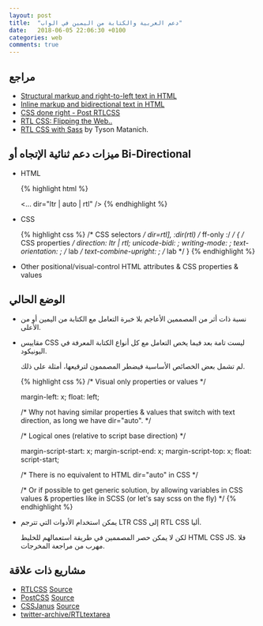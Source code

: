 ```yaml
---
layout: post
title:  "دعم العربية والكتابة من اليمين في الواب"
date:   2018-06-05 22:06:30 +0100
categories: web
comments: true
---
```


مراجع
---

- [Structural markup and right-to-left text in HTML](https://www.w3.org/International/questions/qa-html-dir)
- [Inline markup and bidirectional text in HTML](https://www.w3.org/International/articles/inline-bidi-markup/)
- [CSS done right - Post RTLCSS](https://tech.trivago.com/2017/07/07/css-done-right---post-rtlcss/)
- [RTL CSS: Flipping the Web..](https://rtl-css.net/)
- [RTL CSS with Sass](http://matanich.com/2013/09/06/rtl-css-with-sass) by Tyson Matanich.

ميزات دعم ثنائية الإتجاه أو Bi-Directional
---
- HTML

    {% highlight html %}
    <!-- HTML tags -->
    <dbi>
    <bdo>
    <!-- HTML attributes -->
    <... dir="ltr | auto | rtl" />
    {% endhighlight %}

- CSS

    {% highlight css %}
    /* CSS selectors */
    dir=rtl],
    :dir(rtl) /* ff-only :/ */
    {
      /* CSS properties */
      direction: ltr | rtl;
      unicode-bidi: ;
      writing-mode: ;
      text-orientation: ;     /* lab */
      text-combine-upright: ; /* lab */
    }
    {% endhighlight %}


- Other positional/visual-control HTML attributes & CSS properties & values

الوضع الحالي
---

- نسبة ذات أثر من المصممين الأعاجم بلا خبرة التعامل مع الكتابة من اليمين أو من الأعلى.
- مقاييس CSS  ليست تامة بعد فيما يخص التعامل مع كل أنواع الكتابة المعرفة في اليونيكود.

    لم تشمل بعض الخصائص الأساسية فيضطر المصممون لترقيعها، أمثلة على ذلك.

    {% highlight css %}
    /* Visual only properties or values */

    margin-left: x;
    float: left;

    /* Why not having similar properties & values that switch 
    with text direction, as long we have dir="auto". */

    /* Logical ones (relative to script base direction) */

    margin-script-start: x;
    margin-script-end: x;
    margin-script-top: x;
    float: script-start;

    /* There is no equivalent to HTML dir="auto" in CSS */

    /* Or if possible to get generic solution, by allowing 
    variables in CSS values & properties like in SCSS
    (or let's say scss on the fly) */
    {% endhighlight %}

- يمكن استخدام الأدوات التي تترجم LTR CSS إلى RTL CSS أليا.

    لكن لا يمكن حصر المصممين في طريقة استعمالهم للخليط HTML CSS JS. فلا مهرب من مراجعة المخرجات.

مشاريع ذات علاقة
---

- [RTLCSS](http://rtlcss.com/) [Source](https://github.com/MohammadYounes/rtlcss/) 
- [PostCSS](http://postcss.org/) [Source](https://github.com/postcss/postcss)
- [CSSJanus](https://cssjanus.github.io/) [Source](https://github.com/cssjanus/cssjanus)
- [twitter-archive/RTLtextarea](https://github.com/twitter-archive/RTLtextarea)